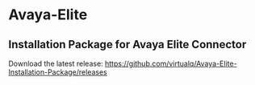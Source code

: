 # Avaya-Elite
## Installation Package for Avaya Elite Connector
Download the latest release: https://github.com/virtualq/Avaya-Elite-Installation-Package/releases
